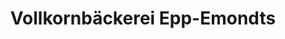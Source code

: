 ---
title: "Vollkornbäckerei Epp-Emondts"
url: /kerpen-eifel/vollkornbaeckerei-epp-emondts/
shop: Bäckerei
---